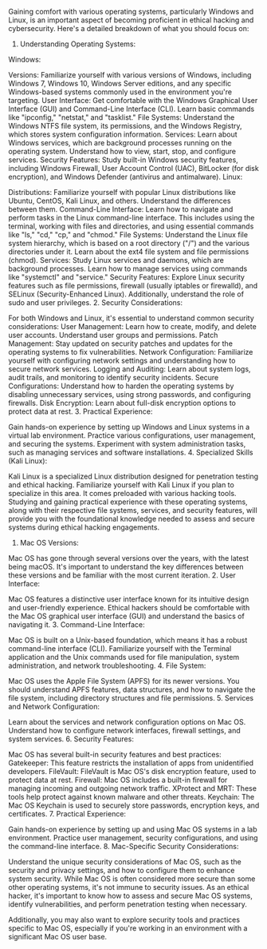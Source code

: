 Gaining comfort with various operating systems, particularly Windows and Linux, is an important aspect of becoming proficient in ethical hacking and cybersecurity. Here's a detailed breakdown of what you should focus on:

1. Understanding Operating Systems:

Windows:

Versions: Familiarize yourself with various versions of Windows, including Windows 7, Windows 10, Windows Server editions, and any specific Windows-based systems commonly used in the environment you're targeting.
User Interface: Get comfortable with the Windows Graphical User Interface (GUI) and Command-Line Interface (CLI). Learn basic commands like "ipconfig," "netstat," and "tasklist."
File Systems: Understand the Windows NTFS file system, its permissions, and the Windows Registry, which stores system configuration information.
Services: Learn about Windows services, which are background processes running on the operating system. Understand how to view, start, stop, and configure services.
Security Features: Study built-in Windows security features, including Windows Firewall, User Account Control (UAC), BitLocker (for disk encryption), and Windows Defender (antivirus and antimalware).
Linux:

Distributions: Familiarize yourself with popular Linux distributions like Ubuntu, CentOS, Kali Linux, and others. Understand the differences between them.
Command-Line Interface: Learn how to navigate and perform tasks in the Linux command-line interface. This includes using the terminal, working with files and directories, and using essential commands like "ls," "cd," "cp," and "chmod."
File Systems: Understand the Linux file system hierarchy, which is based on a root directory ("/") and the various directories under it. Learn about the ext4 file system and file permissions (chmod).
Services: Study Linux services and daemons, which are background processes. Learn how to manage services using commands like "systemctl" and "service."
Security Features: Explore Linux security features such as file permissions, firewall (usually iptables or firewalld), and SELinux (Security-Enhanced Linux). Additionally, understand the role of sudo and user privileges.
2. Security Considerations:

For both Windows and Linux, it's essential to understand common security considerations:
User Management: Learn how to create, modify, and delete user accounts. Understand user groups and permissions.
Patch Management: Stay updated on security patches and updates for the operating systems to fix vulnerabilities.
Network Configuration: Familiarize yourself with configuring network settings and understanding how to secure network services.
Logging and Auditing: Learn about system logs, audit trails, and monitoring to identify security incidents.
Secure Configurations: Understand how to harden the operating systems by disabling unnecessary services, using strong passwords, and configuring firewalls.
Disk Encryption: Learn about full-disk encryption options to protect data at rest.
3. Practical Experience:

Gain hands-on experience by setting up Windows and Linux systems in a virtual lab environment. Practice various configurations, user management, and securing the systems.
Experiment with system administration tasks, such as managing services and software installations.
4. Specialized Skills (Kali Linux):

Kali Linux is a specialized Linux distribution designed for penetration testing and ethical hacking. Familiarize yourself with Kali Linux if you plan to specialize in this area. It comes preloaded with various hacking tools.
Studying and gaining practical experience with these operating systems, along with their respective file systems, services, and security features, will provide you with the foundational knowledge needed to assess and secure systems during ethical hacking engagements.




1. Mac OS Versions:

Mac OS has gone through several versions over the years, with the latest being macOS. It's important to understand the key differences between these versions and be familiar with the most current iteration.
2. User Interface:

Mac OS features a distinctive user interface known for its intuitive design and user-friendly experience. Ethical hackers should be comfortable with the Mac OS graphical user interface (GUI) and understand the basics of navigating it.
3. Command-Line Interface:

Mac OS is built on a Unix-based foundation, which means it has a robust command-line interface (CLI). Familiarize yourself with the Terminal application and the Unix commands used for file manipulation, system administration, and network troubleshooting.
4. File System:

Mac OS uses the Apple File System (APFS) for its newer versions. You should understand APFS features, data structures, and how to navigate the file system, including directory structures and file permissions.
5. Services and Network Configuration:

Learn about the services and network configuration options on Mac OS. Understand how to configure network interfaces, firewall settings, and system services.
6. Security Features:

Mac OS has several built-in security features and best practices:
Gatekeeper: This feature restricts the installation of apps from unidentified developers.
FileVault: FileVault is Mac OS's disk encryption feature, used to protect data at rest.
Firewall: Mac OS includes a built-in firewall for managing incoming and outgoing network traffic.
XProtect and MRT: These tools help protect against known malware and other threats.
Keychain: The Mac OS Keychain is used to securely store passwords, encryption keys, and certificates.
7. Practical Experience:

Gain hands-on experience by setting up and using Mac OS systems in a lab environment. Practice user management, security configurations, and using the command-line interface.
8. Mac-Specific Security Considerations:

Understand the unique security considerations of Mac OS, such as the security and privacy settings, and how to configure them to enhance system security.
While Mac OS is often considered more secure than some other operating systems, it's not immune to security issues. As an ethical hacker, it's important to know how to assess and secure Mac OS systems, identify vulnerabilities, and perform penetration testing when necessary.

Additionally, you may also want to explore security tools and practices specific to Mac OS, especially if you're working in an environment with a significant Mac OS user base.
